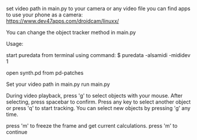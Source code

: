 

set video path in main.py to your camera or any video file
you can find apps to use your phone as a camera: https://www.dev47apps.com/droidcam/linuxx/

You can change the object tracker method in main.py


Usage:

start puredata from terminal using command:
$ puredata -alsamidi -mididev 1

open synth.pd from pd-patches

Set your video path in main.py
run main.py

During video playback, press 'g' to select objects with your mouse. 
After selecting, press spacebar to confirm. Press any key to select another object or press 'q' to start tracking. You can select new objects by pressing 'g' any time.

press 'm' to freeze the frame and get current calculations. press 'm' to continue


